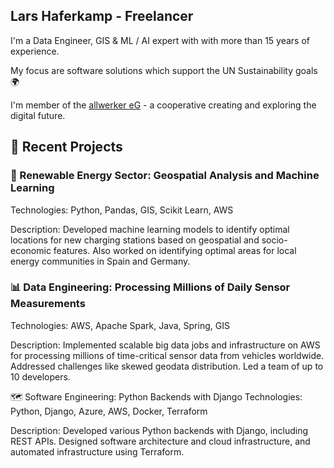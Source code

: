 ## Lars Haferkamp - Freelancer

I'm a Data Engineer, GIS & ML / AI expert with with more than 15 years of experience.

My focus are software solutions which support the UN Sustainability goals 🌍

I'm member of the [allwerker eG](https://www.allwerker.com/) - a cooperative creating and exploring the digital future.


## 🌱 Recent Projects
### 🔋 Renewable Energy Sector: Geospatial Analysis and Machine Learning
Technologies: Python, Pandas, GIS, Scikit Learn, AWS

Description: Developed machine learning models to identify optimal locations for new charging stations based on geospatial and socio-economic features. Also worked on identifying optimal areas for local energy communities in Spain and Germany.

### 📊 Data Engineering: Processing Millions of Daily Sensor Measurements
Technologies: AWS, Apache Spark, Java, Spring, GIS

Description: Implemented scalable big data jobs and infrastructure on AWS for processing millions of time-critical sensor data from vehicles worldwide. Addressed challenges like skewed geodata distribution. Led a team of up to 10 developers.

🗺️ Software Engineering: Python Backends with Django
Technologies: Python, Django, Azure, AWS, Docker, Terraform

Description: Developed various Python backends with Django, including REST APIs. Designed software architecture and cloud infrastructure, and automated infrastructure using Terraform.
<!--
**zzikkzzakk/zzikkzzakk** is a ✨ _special_ ✨ repository because its `README.md` (this file) appears on your GitHub profile.

Here are some ideas to get you started:

- 🔭 I’m currently working on ...
- 🌱 I’m currently learning ...
- 👯 I’m looking to collaborate on ...
- 🤔 I’m looking for help with ...
- 💬 Ask me about ...
- 📫 How to reach me: ...
- 😄 Pronouns: ...
- ⚡ Fun fact: ...
-->


